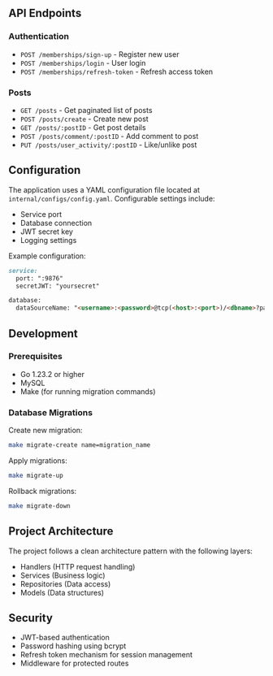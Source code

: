 ## API Endpoints

### Authentication
- `POST /memberships/sign-up` - Register new user
- `POST /memberships/login` - User login
- `POST /memberships/refresh-token` - Refresh access token

### Posts
- `GET /posts` - Get paginated list of posts
- `POST /posts/create` - Create new post
- `GET /posts/:postID` - Get post details
- `POST /posts/comment/:postID` - Add comment to post
- `PUT /posts/user_activity/:postID` - Like/unlike post

## Configuration

The application uses a YAML configuration file located at `internal/configs/config.yaml`. Configurable settings include:

- Service port
- Database connection
- JWT secret key
- Logging settings

Example configuration:

```yaml:README.md
service:
  port: ":9876"
  secretJWT: "yoursecret"

database:
  dataSourceName: "<username>:<password>@tcp(<host>:<port>)/<dbname>?parseTime=true"
```

## Development

### Prerequisites
- Go 1.23.2 or higher
- MySQL
- Make (for running migration commands)

### Database Migrations
Create new migration:
```bash
make migrate-create name=migration_name
```

Apply migrations:
```bash
make migrate-up
```

Rollback migrations:
```bash
make migrate-down
```

## Project Architecture

The project follows a clean architecture pattern with the following layers:
- Handlers (HTTP request handling)
- Services (Business logic)
- Repositories (Data access)
- Models (Data structures)

## Security

- JWT-based authentication
- Password hashing using bcrypt
- Refresh token mechanism for session management
- Middleware for protected routes
